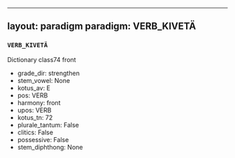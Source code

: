 
---
layout: paradigm
paradigm: VERB_KIVETÄ
---
### ` VERB_KIVETÄ `

Dictionary class74 front  
* grade_dir: strengthen
* stem_vowel: None
* kotus_av: E
* pos: VERB
* harmony: front
* upos: VERB
* kotus_tn: 72
* plurale_tantum: False
* clitics: False
* possessive: False
* stem_diphthong: None
